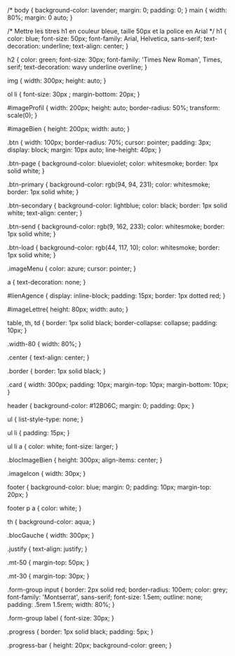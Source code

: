 /* body {
    background-color: lavender;
    margin: 0;
    padding: 0;
}
main {
    width: 80%;
    margin: 0 auto;
}

/* Mettre les titres h1 en couleur bleue, taille 50px et la police en Arial */
h1 {
    color: blue;
    font-size: 50px;
    font-family: Arial, Helvetica, sans-serif;
    text-decoration: underline;
    text-align: center;
}

h2 {
    color: green;
    font-size: 30px;
    font-family: 'Times New Roman', Times, serif;
    text-decoration: wavy underline overline;
}

img {
    width: 300px;
    height: auto;
}

ol li {
    font-size: 30px ;
    margin-bottom: 20px;
}

#imageProfil {
    width: 200px;
    height: auto;
    border-radius: 50%;
    transform: scale(0);
}

#imageBien {
    height: 200px;
    width: auto;
}

.btn {
    width: 100px;
    border-radius: 70%;
    cursor: pointer;
    padding: 3px;
    display: block;
    margin: 10px auto;
    line-height: 40px;
}

.btn-page {
    background-color: blueviolet;
    color: whitesmoke;
    border: 1px solid white;
}

.btn-primary {
    background-color: rgb(94, 94, 231);
    color: whitesmoke;
    border: 1px solid white;
}

.btn-secondary {
    background-color: lightblue;
    color: black;
    border: 1px solid white;
    text-align: center;
}

.btn-send {
    background-color: rgb(9, 162, 233);
    color: whitesmoke;
    border: 1px solid white;
}

.btn-load {
    background-color: rgb(44, 117, 10);
    color: whitesmoke;
    border: 1px solid white;
}

.imageMenu {
    color: azure;
    cursor: pointer;
}

a {
    text-decoration: none;
}

#lienAgence {
    display: inline-block;
    padding: 15px;
    border: 1px dotted red;
}

#imageLettre{
    height: 80px;
    width: auto;
}

table, th, td {
    border: 1px solid black;
    border-collapse: collapse;
    padding: 10px;
}

.width-80 {
    width: 80%;
}

.center {
    text-align: center;
}

.border {
    border: 1px solid black;
}

.card {
    width: 300px;
    padding: 10px;
    margin-top: 10px;
    margin-bottom: 10px;
}

header {
    background-color: #12B06C;
    margin: 0;
    padding: 0px;
}

ul {
    list-style-type: none;
}

ul li {
    padding: 15px;
}

ul li a {
    color: white;
    font-size: larger;
}

.blocImageBien {
    height: 300px;
    align-items: center;
}

.imageIcon {
    width: 30px;
}

footer {
    background-color: blue;
    margin: 0;
    padding: 10px;
    margin-top: 20px;
}

footer p a {
    color: white;
}

th {
    background-color: aqua;
}

.blocGauche {
    width: 300px;
}

.justify {
    text-align: justify;
}

.mt-50 {
    margin-top: 50px;
}

.mt-30 {
    margin-top: 30px;
}

.form-group input {
    border: 2px solid red;
    border-radius: 100em;
    color: grey;
    font-family: 'Montserrat', sans-serif;
    font-size: 1.5em;
    outline: none;
    padding: .5rem 1.5rem;
    width: 80%;
}

.form-group label {
    font-size: 30px;
}

.progress {
    border: 1px solid black;
    padding: 5px;
}

.progress-bar {
    height: 20px;
    background-color: green;
} 